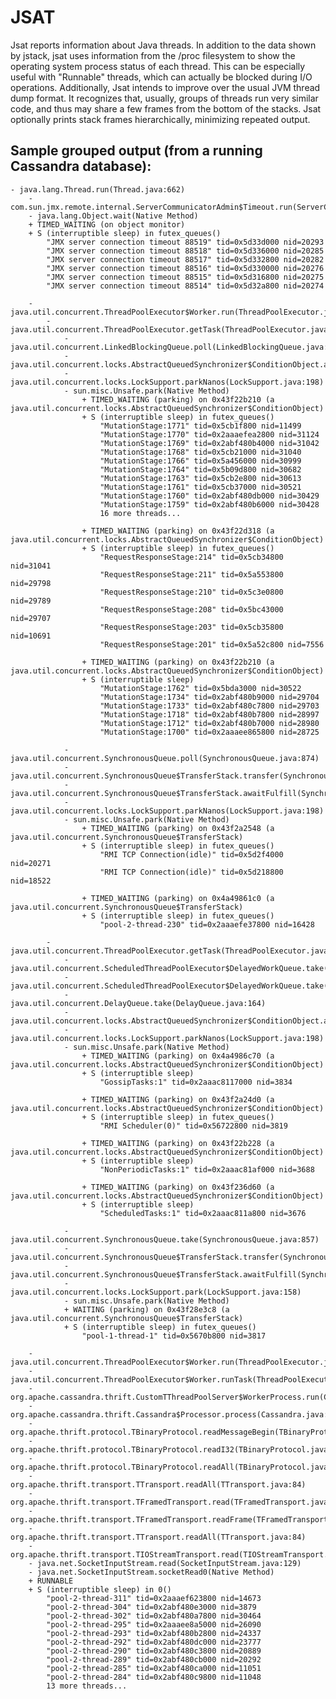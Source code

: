 JSAT
====

Jsat reports information about Java threads. In addition to the data shown by jstack, jsat uses information from the /proc 
filesystem to show the operating system process status of each thread.
This can be especially useful with "Runnable" threads, which can actually be blocked during I/O operations.
Additionally, Jsat intends to improve over the usual JVM thread dump format. It recognizes that, usually, groups of threads run very 
similar code, and thus may share a few frames from the bottom of the stacks. Jsat optionally prints stack frames hierarchically,
minimizing repeated output.

Sample grouped output (from a running Cassandra database):
---------------------------------------------------------

    - java.lang.Thread.run(Thread.java:662)
        - com.sun.jmx.remote.internal.ServerCommunicatorAdmin$Timeout.run(ServerCommunicatorAdmin.java:150)
        - java.lang.Object.wait(Native Method)
        + TIMED_WAITING (on object monitor)  
        + S (interruptible sleep) in futex_queues()
            "JMX server connection timeout 88519" tid=0x5d33d000 nid=20293
            "JMX server connection timeout 88518" tid=0x5d336000 nid=20285
            "JMX server connection timeout 88517" tid=0x5d332800 nid=20282
            "JMX server connection timeout 88516" tid=0x5d330000 nid=20276
            "JMX server connection timeout 88515" tid=0x5d316800 nid=20275
            "JMX server connection timeout 88514" tid=0x5d32a800 nid=20274
    
        - java.util.concurrent.ThreadPoolExecutor$Worker.run(ThreadPoolExecutor.java:907)
            - java.util.concurrent.ThreadPoolExecutor.getTask(ThreadPoolExecutor.java:945)
                - java.util.concurrent.LinkedBlockingQueue.poll(LinkedBlockingQueue.java:424)
                - java.util.concurrent.locks.AbstractQueuedSynchronizer$ConditionObject.awaitNanos(AbstractQueuedSynchronizer.java:2025)
                - java.util.concurrent.locks.LockSupport.parkNanos(LockSupport.java:198)
                - sun.misc.Unsafe.park(Native Method)
                    + TIMED_WAITING (parking) on 0x43f22b210 (a java.util.concurrent.locks.AbstractQueuedSynchronizer$ConditionObject)
                    + S (interruptible sleep) in futex_queues()
                        "MutationStage:1771" tid=0x5cb1f800 nid=11499
                        "MutationStage:1770" tid=0x2aaaefea2800 nid=31124
                        "MutationStage:1769" tid=0x2abf480b4000 nid=31042
                        "MutationStage:1768" tid=0x5cb21000 nid=31040
                        "MutationStage:1766" tid=0x5a456000 nid=30999
                        "MutationStage:1764" tid=0x5b09d800 nid=30682
                        "MutationStage:1763" tid=0x5cb2e800 nid=30613
                        "MutationStage:1761" tid=0x5cb37000 nid=30521
                        "MutationStage:1760" tid=0x2abf480db000 nid=30429
                        "MutationStage:1759" tid=0x2abf480b6000 nid=30428
                        16 more threads...
    
                    + TIMED_WAITING (parking) on 0x43f22d318 (a java.util.concurrent.locks.AbstractQueuedSynchronizer$ConditionObject)
                    + S (interruptible sleep) in futex_queues()
                        "RequestResponseStage:214" tid=0x5cb34800 nid=31041
                        "RequestResponseStage:211" tid=0x5a553800 nid=29798
                        "RequestResponseStage:210" tid=0x5c3e0800 nid=29789
                        "RequestResponseStage:208" tid=0x5bc43000 nid=29707
                        "RequestResponseStage:203" tid=0x5cb35800 nid=10691
                        "RequestResponseStage:201" tid=0x5a52c800 nid=7556
    
                    + TIMED_WAITING (parking) on 0x43f22b210 (a java.util.concurrent.locks.AbstractQueuedSynchronizer$ConditionObject)
                    + S (interruptible sleep) 
                        "MutationStage:1762" tid=0x5bda3000 nid=30522
                        "MutationStage:1734" tid=0x2abf480b9000 nid=29704
                        "MutationStage:1733" tid=0x2abf480c7800 nid=29703
                        "MutationStage:1718" tid=0x2abf480b7800 nid=28997
                        "MutationStage:1712" tid=0x2abf480b7000 nid=28980
                        "MutationStage:1700" tid=0x2aaaee865800 nid=28725
    
                - java.util.concurrent.SynchronousQueue.poll(SynchronousQueue.java:874)
                - java.util.concurrent.SynchronousQueue$TransferStack.transfer(SynchronousQueue.java:323)
                - java.util.concurrent.SynchronousQueue$TransferStack.awaitFulfill(SynchronousQueue.java:424)
                - java.util.concurrent.locks.LockSupport.parkNanos(LockSupport.java:198)
                - sun.misc.Unsafe.park(Native Method)
                    + TIMED_WAITING (parking) on 0x43f2a2548 (a java.util.concurrent.SynchronousQueue$TransferStack)
                    + S (interruptible sleep) in futex_queues()
                        "RMI TCP Connection(idle)" tid=0x5d2f4000 nid=20271
                        "RMI TCP Connection(idle)" tid=0x5d218800 nid=18522
    
                    + TIMED_WAITING (parking) on 0x4a49861c0 (a java.util.concurrent.SynchronousQueue$TransferStack)
                    + S (interruptible sleep) in futex_queues()
                        "pool-2-thread-230" tid=0x2aaaefe37800 nid=16428
    
            - java.util.concurrent.ThreadPoolExecutor.getTask(ThreadPoolExecutor.java:947)
                - java.util.concurrent.ScheduledThreadPoolExecutor$DelayedWorkQueue.take(ScheduledThreadPoolExecutor.java:602)
                - java.util.concurrent.ScheduledThreadPoolExecutor$DelayedWorkQueue.take(ScheduledThreadPoolExecutor.java:609)
                - java.util.concurrent.DelayQueue.take(DelayQueue.java:164)
                - java.util.concurrent.locks.AbstractQueuedSynchronizer$ConditionObject.awaitNanos(AbstractQueuedSynchronizer.java:2025)
                - java.util.concurrent.locks.LockSupport.parkNanos(LockSupport.java:198)
                - sun.misc.Unsafe.park(Native Method)
                    + TIMED_WAITING (parking) on 0x4a4986c70 (a java.util.concurrent.locks.AbstractQueuedSynchronizer$ConditionObject)
                    + S (interruptible sleep) 
                        "GossipTasks:1" tid=0x2aaac8117000 nid=3834
    
                    + TIMED_WAITING (parking) on 0x43f2a24d0 (a java.util.concurrent.locks.AbstractQueuedSynchronizer$ConditionObject)
                    + S (interruptible sleep) in futex_queues()
                        "RMI Scheduler(0)" tid=0x56722800 nid=3819
    
                    + TIMED_WAITING (parking) on 0x43f22b228 (a java.util.concurrent.locks.AbstractQueuedSynchronizer$ConditionObject)
                    + S (interruptible sleep) 
                        "NonPeriodicTasks:1" tid=0x2aaac81af000 nid=3688
    
                    + TIMED_WAITING (parking) on 0x43f236d60 (a java.util.concurrent.locks.AbstractQueuedSynchronizer$ConditionObject)
                    + S (interruptible sleep) 
                        "ScheduledTasks:1" tid=0x2aaac811a800 nid=3676
    
                - java.util.concurrent.SynchronousQueue.take(SynchronousQueue.java:857)
                - java.util.concurrent.SynchronousQueue$TransferStack.transfer(SynchronousQueue.java:323)
                - java.util.concurrent.SynchronousQueue$TransferStack.awaitFulfill(SynchronousQueue.java:422)
                - java.util.concurrent.locks.LockSupport.park(LockSupport.java:158)
                - sun.misc.Unsafe.park(Native Method)
                + WAITING (parking) on 0x43f28e3c8 (a java.util.concurrent.SynchronousQueue$TransferStack)
                + S (interruptible sleep) in futex_queues()
                    "pool-1-thread-1" tid=0x5670b800 nid=3817
    
        - java.util.concurrent.ThreadPoolExecutor$Worker.run(ThreadPoolExecutor.java:908)
        - java.util.concurrent.ThreadPoolExecutor$Worker.runTask(ThreadPoolExecutor.java:886)
        - org.apache.cassandra.thrift.CustomTThreadPoolServer$WorkerProcess.run(CustomTThreadPoolServer.java:187)
        - org.apache.cassandra.thrift.Cassandra$Processor.process(Cassandra.java:2877)
        - org.apache.thrift.protocol.TBinaryProtocol.readMessageBegin(TBinaryProtocol.java:204)
        - org.apache.thrift.protocol.TBinaryProtocol.readI32(TBinaryProtocol.java:297)
        - org.apache.thrift.protocol.TBinaryProtocol.readAll(TBinaryProtocol.java:378)
        - org.apache.thrift.transport.TTransport.readAll(TTransport.java:84)
        - org.apache.thrift.transport.TFramedTransport.read(TFramedTransport.java:101)
        - org.apache.thrift.transport.TFramedTransport.readFrame(TFramedTransport.java:129)
        - org.apache.thrift.transport.TTransport.readAll(TTransport.java:84)
        - org.apache.thrift.transport.TIOStreamTransport.read(TIOStreamTransport.java:127)
        - java.net.SocketInputStream.read(SocketInputStream.java:129)
        - java.net.SocketInputStream.socketRead0(Native Method)
        + RUNNABLE   
        + S (interruptible sleep) in 0()
            "pool-2-thread-311" tid=0x2aaaef623800 nid=14673
            "pool-2-thread-304" tid=0x2abf480e3000 nid=3879
            "pool-2-thread-302" tid=0x2abf480a7800 nid=30464
            "pool-2-thread-295" tid=0x2aaaee8a5000 nid=26090
            "pool-2-thread-293" tid=0x2abf480b2800 nid=24337
            "pool-2-thread-292" tid=0x2abf480dc000 nid=23777
            "pool-2-thread-290" tid=0x2abf480c3800 nid=20889
            "pool-2-thread-289" tid=0x2abf480cb000 nid=20292
            "pool-2-thread-285" tid=0x2abf480ca000 nid=11051
            "pool-2-thread-284" tid=0x2abf480c9800 nid=11048
            13 more threads...
